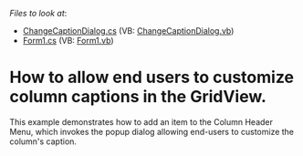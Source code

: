 <!-- default file list -->
*Files to look at*:

* [ChangeCaptionDialog.cs](./CS/Q148401/ChangeCaptionDialog.cs) (VB: [ChangeCaptionDialog.vb](./VB/Q148401/ChangeCaptionDialog.vb))
* [Form1.cs](./CS/Q148401/Form1.cs) (VB: [Form1.vb](./VB/Q148401/Form1.vb))
<!-- default file list end -->
# How to allow end users to customize column captions in the GridView.


<p>This example demonstrates how to add an item to the Column Header Menu, which invokes the popup dialog allowing end-users to customize the column's caption.</p>

<br/>


